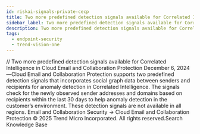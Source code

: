 ```yaml
---
id: riskai-signals-private-cecp
title: Two more predefined detection signals available for Correlated Intelligence in Cloud Email and Collaboration Protection
sidebar_label: Two more predefined detection signals available for Correlated Intelligence in Cloud Email and Collaboration Protection
description: Two more predefined detection signals available for Correlated Intelligence in Cloud Email and Collaboration Protection
tags:
  - endpoint-security
  - trend-vision-one
---
```


/*<![CDATA[*/ $('#title').html($('meta[name=map-description]').attr('content')); /*]]>*/ Two more predefined detection signals available for Correlated Intelligence in Cloud Email and Collaboration Protection December 6, 2024—Cloud Email and Collaboration Protection supports two predefined detection signals that incorporates social graph data between senders and recipients for anomaly detection in Correlated Intelligence. The signals check for the newly observed sender addresses and domains based on recipients within the last 30 days to help anomaly detection in the customer’s environment. These detection signals are not available in all regions. Email and Collaboration Security → Cloud Email and Collaboration Protection © 2025 Trend Micro Incorporated. All rights reserved.Search Knowledge Base